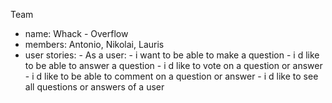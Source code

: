 Team 
- name: Whack - Overflow
- members: Antonio, Nikolai, Lauris
- user stories:
		- As a user: 
			- i want to be able to make a question
			- i d like to be able to answer a question
			- i d like to vote on a question or answer
			- i d like to be able to comment on a question or answer
			- i d like to see all questions or answers of a user
			





